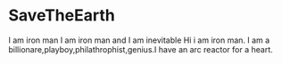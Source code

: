 # SaveTheEarth
I am iron man
I am iron man and I am inevitable
Hi i am iron man.
I am a billionare,playboy,philathrophist,genius.I have an arc reactor for a heart.
